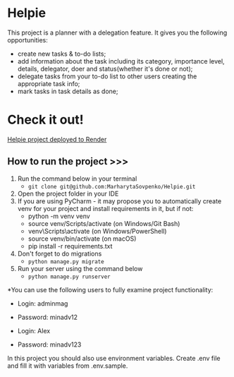 # Helpie

This project is a planner with a delegation feature.
It gives you the following opportunities:

- create new tasks & to-do lists;
- add information about the task including its category, importance level, details, delegator, doer and status(whether
  it's done or not);
- delegate tasks from your to-do list to other users creating the appropriate task info;
- mark tasks in task details as done;

# Check it out!

[Helpie project deployed to Render](https://helpie.onrender.com)

## How to run the project >>>

1. Run the command below in your terminal
    - `git clone git@github.com:MarharytaSovpenko/Helpie.git`
2. Open the project folder in your IDE
3. If you are using PyCharm - it may propose you to automatically create venv for your project and install requirements
   in it, but if not:
    - python -m venv venv
    - source venv/Scripts/activate (on Windows/Git Bash)
    - venv\Scripts\activate (on Windows/PowerShell)
    - source venv/bin/activate (on macOS)
    - pip install -r requirements.txt
4. Don't forget to do migrations
    - `python manage.py migrate`
5. Run your server using the command below
    - `python manage.py runserver`

*You can use the following users to fully examine project functionality:

- Login: adminmag
- Password: minadv12


- Login: Alex
- Password: minadv123

In this project you should also use environment variables. Create .env file and fill it with variables from .env.sample.
